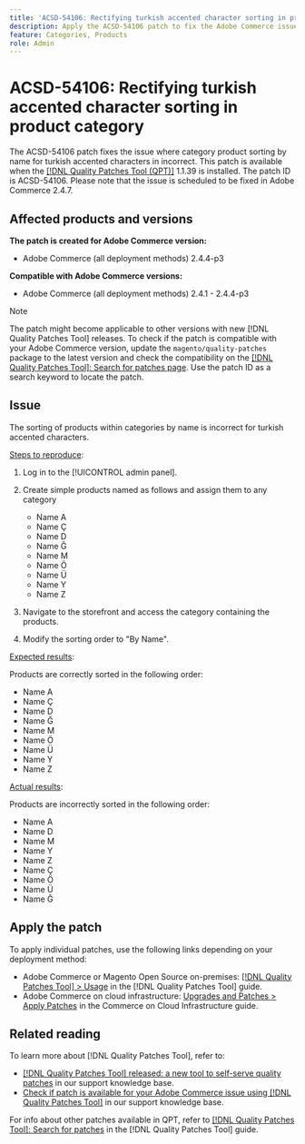 ```yaml
---
title: 'ACSD-54106: Rectifying turkish accented character sorting in product category'
description: Apply the ACSD-54106 patch to fix the Adobe Commerce issue where category product sorting by name for turkish accented characters in incorrect.
feature: Categories, Products
role: Admin
---
```

# ACSD-54106: Rectifying turkish accented character sorting in product category

The ACSD-54106 patch fixes the issue where category product sorting by name for turkish accented characters in incorrect. This patch is available when the [[!DNL Quality Patches Tool (QPT)]](/help/announcements/adobe-commerce-announcements/magento-quality-patches-released-new-tool-to-self-serve-quality-patches.md) 1.1.39 is installed. The patch ID is ACSD-54106. Please note that the issue is scheduled to be fixed in Adobe Commerce 2.4.7.

## Affected products and versions

**The patch is created for Adobe Commerce version:**

* Adobe Commerce (all deployment methods) 2.4.4-p3

**Compatible with Adobe Commerce versions:**

* Adobe Commerce (all deployment methods) 2.4.1 - 2.4.4-p3

>[!NOTE]
>
>The patch might become applicable to other versions with new [!DNL Quality Patches Tool] releases. To check if the patch is compatible with your Adobe Commerce version, update the `magento/quality-patches` package to the latest version and check the compatibility on the [[!DNL Quality Patches Tool]: Search for patches page](https://experienceleague.adobe.com/tools/commerce-quality-patches/index.html). Use the patch ID as a search keyword to locate the patch.

## Issue

The sorting of products within categories by name is incorrect for turkish accented characters.

<u>Steps to reproduce</u>:

1. Log in to the [!UICONTROL admin panel].
1. Create simple products named as follows and assign them to any category

    * Name A
    * Name Ç
    * Name D
    * Name Ğ
    * Name M
    * Name Ö
    * Name Ü
    * Name Y
    * Name Z

1. Navigate to the storefront and access the category containing the products.
1. Modify the sorting order to "By Name".

<u>Expected results</u>:

Products are correctly sorted in the following order:

   * Name A
   * Name Ç
   * Name D
   * Name Ğ
   * Name M
   * Name Ö
   * Name Ü
   * Name Y
   * Name Z

<u>Actual results</u>:

Products are incorrectly sorted in the following order:

   * Name A
   * Name D
   * Name M
   * Name Y
   * Name Z
   * Name Ç
   * Name Ö
   * Name Ü
   * Name Ğ

## Apply the patch

To apply individual patches, use the following links depending on your deployment method:

* Adobe Commerce or Magento Open Source on-premises: [[!DNL Quality Patches Tool] > Usage](https://experienceleague.adobe.com/docs/commerce-operations/tools/quality-patches-tool/usage.html) in the [!DNL Quality Patches Tool] guide.
* Adobe Commerce on cloud infrastructure: [Upgrades and Patches > Apply Patches](https://experienceleague.adobe.com/docs/commerce-cloud-service/user-guide/develop/upgrade/apply-patches.html) in the Commerce on Cloud Infrastructure guide.

## Related reading

To learn more about [!DNL Quality Patches Tool], refer to:

* [[!DNL Quality Patches Tool] released: a new tool to self-serve quality patches](/help/announcements/adobe-commerce-announcements/magento-quality-patches-released-new-tool-to-self-serve-quality-patches.md) in our support knowledge base.
* [Check if patch is available for your Adobe Commerce issue using [!DNL Quality Patches Tool]](/help/support-tools/patches-available-in-qpt-tool/check-patch-for-magento-issue-with-magento-quality-patches.md) in our support knowledge base.

For info about other patches available in QPT, refer to [[!DNL Quality Patches Tool]: Search for patches](https://experienceleague.adobe.com/tools/commerce-quality-patches/index.html) in the [!DNL Quality Patches Tool] guide.
